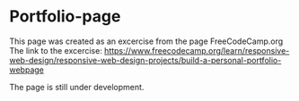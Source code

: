 # Portfolio-page
This page was created as an excercise from the page FreeCodeCamp.org 
The link to the excercise: https://www.freecodecamp.org/learn/responsive-web-design/responsive-web-design-projects/build-a-personal-portfolio-webpage

The page is still under development.
